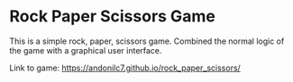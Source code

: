 # Rock Paper Scissors Game

This is a simple rock, paper, scissors game. Combined the normal logic of the game with a graphical user interface.

Link to game: https://andonilc7.github.io/rock_paper_scissors/
